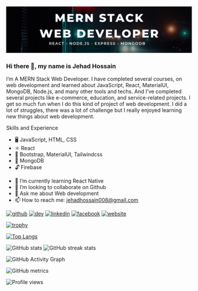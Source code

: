 ![I am a MERN Stack Web Developer](https://github.com/Zihad550/Zihad550/blob/main/Banner.png)

### Hi there 👋, my name is Jehad Hossain
I’m A MERN Stack Web Developer. I have completed several courses, on web development and learned about JavaScript, React, MaterialUI, MongoDB, Node.js, and many other tools and techs. And I’ve completed several projects like e-commerce, education, and service-related projects. I get so much fun when I do this kind of project of web development. I did a lot of struggles, there was a lot of challenge but I really enjoyed learning new things about web development.

Skills and Experience

* 🖥️ JavaScript, HTML, CSS
* ⚛️ React
* 📎 Bootstrap, MaterialUI, Tailwindcss
* 💾 MongoDB
* 🔓 Firebase



- 🌱 I’m currently learning React Native 
- 👯 I’m looking to collaborate on Github 
- 💬 Ask me about Web development 
- 📫 How to reach me: jehadhossain008@gmail.com 


[<img src='https://cdn.jsdelivr.net/npm/simple-icons@3.0.1/icons/github.svg' alt='github' height='40'>](https://github.com/Zihad550)  [<img src='https://cdn.jsdelivr.net/npm/simple-icons@3.0.1/icons/dev-dot-to.svg' alt='dev' height='40'>](https://dev.to/https://dev.to/zihad550)  [<img src='https://cdn.jsdelivr.net/npm/simple-icons@3.0.1/icons/linkedin.svg' alt='linkedin' height='40'>](https://www.linkedin.com/in/https://www.linkedin.com/in/zihad-hussain-439910216//)  [<img src='https://cdn.jsdelivr.net/npm/simple-icons@3.0.1/icons/facebook.svg' alt='facebook' height='40'>](https://www.facebook.com/https://www.facebook.com/zihad31hussain/)  [<img src='https://cdn.jsdelivr.net/npm/simple-icons@3.0.1/icons/icloud.svg' alt='website' height='40'>](https://jehad-hossain.netlify.app/)  

[![trophy](https://github-profile-trophy.vercel.app/?username=Zihad550)](https://github.com/ryo-ma/github-profile-trophy)

[![Top Langs](https://github-readme-stats.vercel.app/api/top-langs/?username=Zihad550)](https://github.com/anuraghazra/github-readme-stats)  

![GitHub stats](https://github-readme-stats.vercel.app/api?username=Zihad550&show_icons=true&theme=merko)  ![GitHub streak stats](https://github-readme-streak-stats.herokuapp.com/?user=Zihad550)  

![GitHub Activity Graph](https://activity-graph.herokuapp.com/graph?username=Zihad550)  



![GitHub metrics](https://metrics.lecoq.io/Zihad550)  

![Profile views](https://gpvc.arturio.dev/Zihad550)  
